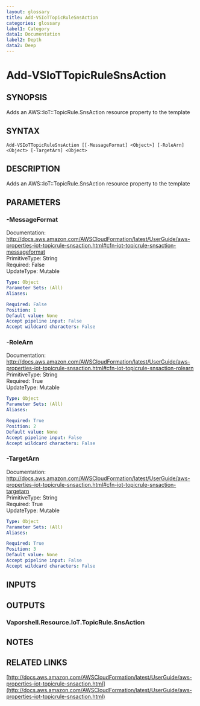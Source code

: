 ```yaml
---
layout: glossary
title: Add-VSIoTTopicRuleSnsAction
categories: glossary
label1: Category
data1: Documentation
label2: Depth
data2: Deep
---
```


# Add-VSIoTTopicRuleSnsAction

## SYNOPSIS
Adds an AWS::IoT::TopicRule.SnsAction resource property to the template

## SYNTAX

```
Add-VSIoTTopicRuleSnsAction [[-MessageFormat] <Object>] [-RoleArn] <Object> [-TargetArn] <Object>
```

## DESCRIPTION
Adds an AWS::IoT::TopicRule.SnsAction resource property to the template

## PARAMETERS

### -MessageFormat
Documentation: http://docs.aws.amazon.com/AWSCloudFormation/latest/UserGuide/aws-properties-iot-topicrule-snsaction.html#cfn-iot-topicrule-snsaction-messageformat    
PrimitiveType: String    
Required: False    
UpdateType: Mutable

```yaml
Type: Object
Parameter Sets: (All)
Aliases: 

Required: False
Position: 1
Default value: None
Accept pipeline input: False
Accept wildcard characters: False
```

### -RoleArn
Documentation: http://docs.aws.amazon.com/AWSCloudFormation/latest/UserGuide/aws-properties-iot-topicrule-snsaction.html#cfn-iot-topicrule-snsaction-rolearn    
PrimitiveType: String    
Required: True    
UpdateType: Mutable

```yaml
Type: Object
Parameter Sets: (All)
Aliases: 

Required: True
Position: 2
Default value: None
Accept pipeline input: False
Accept wildcard characters: False
```

### -TargetArn
Documentation: http://docs.aws.amazon.com/AWSCloudFormation/latest/UserGuide/aws-properties-iot-topicrule-snsaction.html#cfn-iot-topicrule-snsaction-targetarn    
PrimitiveType: String    
Required: True    
UpdateType: Mutable

```yaml
Type: Object
Parameter Sets: (All)
Aliases: 

Required: True
Position: 3
Default value: None
Accept pipeline input: False
Accept wildcard characters: False
```

## INPUTS

## OUTPUTS

### Vaporshell.Resource.IoT.TopicRule.SnsAction

## NOTES

## RELATED LINKS

[http://docs.aws.amazon.com/AWSCloudFormation/latest/UserGuide/aws-properties-iot-topicrule-snsaction.html](http://docs.aws.amazon.com/AWSCloudFormation/latest/UserGuide/aws-properties-iot-topicrule-snsaction.html)

